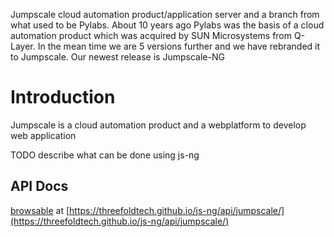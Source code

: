Jumpscale cloud automation product/application server and a branch from what used to be Pylabs. About 10 years ago Pylabs was the basis of a cloud automation product which was acquired by SUN Microsystems from Q-Layer. In the mean time we are 5 versions further and we have rebranded it to Jumpscale. Our newest release is Jumpscale-NG

# Introduction

Jumpscale is a cloud automation product and a webplatform to develop web application

TODO describe what can be done using js-ng

## API Docs

[browsable](https://threefoldtech.github.io/js-ng/api/jumpscale/) at [https://threefoldtech.github.io/js-ng/api/jumpscale/](https://threefoldtech.github.io/js-ng/api/jumpscale/)
